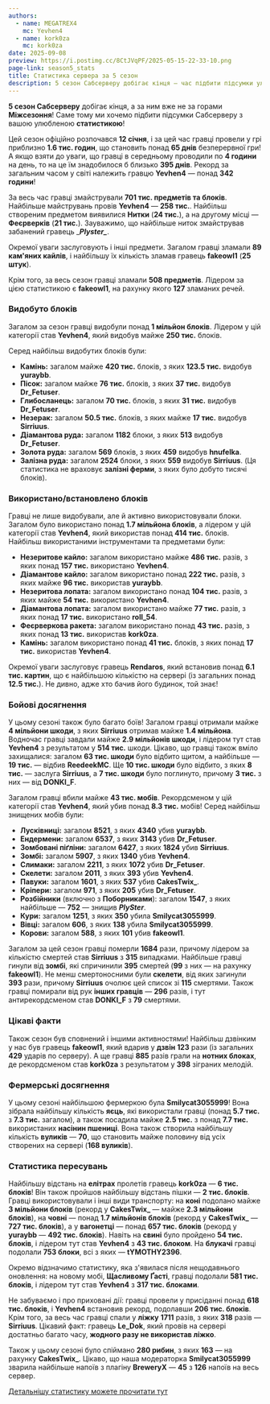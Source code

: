 ```yaml
---
authors:
  - name: MEGATREX4
    mc: Yevhen4
  - name: kork0za
    mc: kork0za
date: 2025-09-08
preview: https://i.postimg.cc/8CtJVqPF/2025-05-15-22-33-10.png
page-link: season5_stats
title: Статистика сервера за 5 сезон 
description: 5 сезон Сабсерверу добігає кінця — час підбити підсумки улюбленою статистикою перед Міжсезонням!
---
```


**5 сезон Сабсерверу** добігає кінця, а за ним вже не за горами **Міжсезоння**\! Саме тому ми хочемо підбити підсумки Сабсерверу з вашою улюбленою **статистикою**\!

Цей сезон офіційно розпочався **12 січня**, і за цей час гравці провели у грі приблизно **1.6 тис. годин**, що становить понад **65 днів** безперервної гри\! А якщо взяти до уваги, що гравці в середньому проводили по **4 години** на день, то на це їм знадобилося б близько **395 днів**. Рекорд за загальним часом у світі належить гравцю **Yevhen4** — понад **342 години**\!

За весь час гравці змайстрували **701 тис. предметів та блоків**. Найбільше майструвань провів **Yevhen4** — **258 тис.**. Найбільш створеним предметом виявилися **Нитки** (**24 тис.**), а на другому місці — **Феєрверків** (**21 тис.**). Зауважимо, що найбільше ниток змайстрував забанений гравець \_***Plyster\_***.

Окремої уваги заслуговують і інші предмети. Загалом гравці зламали **89 кам'яних кайлів**, і найбільшу їх кількість зламав гравець **fakeowl1** (**25 штук**).

Крім того, за весь сезон гравці зламали **508 предметів**. Лідером за цією статистикою є **fakeowl1**, на рахунку якого **127** зламаних речей.

### **Видобуто блоків**

Загалом за сезон гравці видобули понад **1 мільйон блоків**. Лідером у цій категорії став **Yevhen4**, який видобув майже **250 тис.** блоків.

Серед найбільш видобутих блоків були:

* **Камінь:** загалом майже **420 тис.** блоків, з яких **123.5 тис.** видобув **yuraybb**.  
* **Пісок:** загалом майже **76 тис.** блоків, з яких **37 тис.** видобув **Dr\_Fetuser**.  
* **Глибосланець:** загалом **70 тис.** блоків, з яких **31 тис.** видобув **Dr\_Fetuser**.  
* **Незерак:** загалом **50.5 тис.** блоків, з яких майже **17 тис.** видобув **Sirriuus**.  
* **Діамантова руда:** загалом **1182** блоки, з яких **513** видобув **Dr\_Fetuser**.  
* **Золота руда:** загалом **569** блоків, з яких **459** видобув **hnufelka**.  
* **Залізна руда:** загалом **2524** блоки, з яких **559** видобув **Sirriuus**. (Ця статистика не враховує **залізні ферми**, з яких було добуто тисячі блоків).

### **Використано/встановлено блоків**

Гравці не лише видобували, але й активно використовували блоки. Загалом було використано понад **1.7 мільйона блоків**, а лідером у цій категорії став **Yevhen4**, який використав понад **414 тис.** блоків. Найбільш використаними інструментами та предметами були:

* **Незеритове кайло:** загалом використано майже **486 тис.** разів, з яких понад **157 тис.** використано **Yevhen4**.  
* **Діамантове кайло:** загалом використано понад **222 тис.** разів, з яких майже **96 тис.** використав **yuraybb**.  
* **Незеритова лопата:** загалом використано понад **104 тис.** разів, з яких майже **54 тис.** використано **Yevhen4**.  
* **Діамантова лопата:** загалом використано майже **77 тис.** разів, з яких понад **17 тис.** використано **roll\_54**.  
* **Феєрверкова ракета:** загалом використано понад **43 тис.** разів, з яких понад **13 тис.** використав **kork0za**.  
* **Камінь:** загалом використано понад **41 тис.** блоків, з яких понад **17 тис.** використав **Yevhen4**.

Окремої уваги заслуговує гравець **Rendaros**, який встановив понад **6.1 тис. картин**, що є найбільшою кількістю на сервері (із загальних понад **12.5 тис.**). Не дивно, адже хто бачив його будинок, той знає\!

### **Бойові досягнення**

У цьому сезоні також було багато боїв\! Загалом гравці отримали майже **4 мільйони шкоди**, з яких **Sirriuus** отримав майже **1.4 мільйона**. Водночас гравці завдали майже **2.9 мільйонів шкоди**, і лідером тут став **Yevhen4** з результатом у **514 тис.** шкоди. Цікаво, що гравці також вміло захищалися: загалом **63 тис. шкоди** було відбито щитом, а найбільше — **19 тис.** — відбив **ReedeekMC**. Ще **10 тис. шкоди** було відбито, з яких **8 тис.** — заслуга **Sirriuus**, а **7 тис. шкоди** було поглинуто, причому **3 тис.** з них — від **DONKI\_F**.

Загалом гравці вбили майже **43 тис. мобів**. Рекордсменом у цій категорії став **Yevhen4**, який убив понад **8.3 тис.** мобів\! Серед найбільш знищених мобів були:

* **Лусківниці:** загалом **8521**, з яких **4340** убив **yuraybb**.  
* **Ендермени:** загалом **6537**, з яких **3143** убив **Dr\_Fetuser**.  
* **Зомбовані піґліни:** загалом **6427**, з яких **1824** убив **Sirriuus**.  
* **Зомбі:** загалом **5907**, з яких **1340** убив **Yevhen4**.  
* **Слимаки:** загалом **2211**, з яких **1072** убив **Dr\_Fetuser**.  
* **Скелети:** загалом **2011**, з яких **393** убив **Yevhen4**.  
* **Павуки:** загалом **1601**, з яких **537** убив **CakesTwix\_**.  
* **Кріпери:** загалом **971**, з яких **205** убив **Dr\_Fetuser**.  
* **Розбійники** (включно з **Поборниками**): загалом **1547**, з яких найбільше — **752** — знищив ***PlySter***.  
* **Кури:** загалом **1251**, з яких **350** убила **Smilycat3055999**.  
* **Вівці:** загалом **606**, з яких **138** убила **Smilycat3055999**.  
* **Корови:** загалом **588**, з яких **101** убив **fakeowl1**.

Загалом за цей сезон гравці померли **1684** рази, причому лідером за кількістю смертей став **Sirriuus** з **315** випадками. Найбільше гравці гинули від **зомбі**, які спричинили **395** смертей (**99** з них — на рахунку **fakeowl1**). Не менш смертоносними були **скелети**, від яких загинули **393** рази, причому **Sirriuus** очолює цей список зі **115** смертями. Також гравці помирали від рук **інших гравців** — **296** разів, і тут антирекордсменом став **DONKI\_F** з **79** смертями.

### **Цікаві факти**

Також сезон був сповнений і іншими активностями\! Найбільш дзвінким у нас був гравець **fakeowl1**, який вдарив у **дзвін** **123** рази (із загальних **429** ударів по серверу). А ще гравці **885** разів грали на **нотних блоках**, де рекордсменом став **kork0za** з результатом у **398** зіграних мелодій.

### **Фермерські досягнення**

У цьому сезоні найбільшою фермеркою була **Smilycat3055999**\! Вона зібрала найбільшу кількість **яєць**, які використали гравці (понад **5.7 тис.** з **7.3 тис.** загалом), а також посадила майже **2.5 тис.** з понад **7.7 тис.** використаних **насінин пшениці**. Вона також створила найбільшу кількість **вуликів** — **70**, що становить майже половину від усіх створених на сервері (**168 вуликів**).

### **Статистика пересувань**

Найбільшу відстань на **елітрах** пролетів гравець **kork0za** — **6 тис. блоків**\! Він також пройшов найбільшу відстань пішки — **2 тис. блоків**. Гравці використовували і інші види транспорту: на **коні** подолано майже **3 мільйони блоків** (рекорд у **CakesTwix\_** — майже **2.3 мільйони блоків**), на **човні** — понад **1.7 мільйонів блоків** (рекорд у **CakesTwix\_** — **727 тис. блоків**), а у **вагонетці** — понад **657 тис. блоків** (рекорд у **yuraybb** — **492 тис. блоків**). Навіть на **свині** було пройдено **54 тис. блоків**, і лідером тут став **Yevhen4** з **43 тис. блоком**. На **блукачі** гравці подолали **753 блоки**, всі з яких — **tYMOTHY2396**.

Окремо відзначимо статистику, яка з'явилася після нещодавнього оновлення: на новому мобі, **Щасливому Ґасті**, гравці подолали **581 тис. блоків**, і лідером тут став **Yevhen4** з **317 тис. блоками**.

Не забуваємо і про приховані дії: гравці провели у присіданні понад **618 тис. блоків**, і **Yevhen4** встановив рекорд, подолавши **206 тис. блоків**. Крім того, за весь час гравці спали у **ліжку** **1711** разів, з яких **318** разів — **Sirriuus**. Цікавий факт: гравець **Le\_Dok**, який провів на сервері достатньо багато часу, **жодного разу не використав ліжко**.

Також у цьому сезоні було спіймано **280 рибин**, з яких **163** — на рахунку **CakesTwix\_**. Цікаво, що наша модераторка **Smilycat3055999** зварила найбільше напоїв з плагіну **BreweryX** — **45** з **126** напоїв на весь сервер.

[Детальнішу статистику можете прочитати тут](https://www.m4sub.click/2025-stats)

